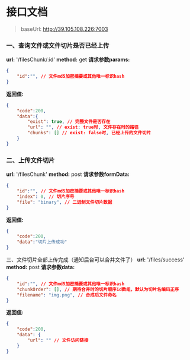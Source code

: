 # 接口文档
> baseUrl: http://39.105.108.226:7003
### 一、查询文件或文件切片是否已经上传
**url:** '/filesChunk/:id'
**method:** get
**请求参数params:**
```json
{
    "id":"", // 文件md5加密摘要或其他唯一标识hash
}
```

**返回值:**
```json
{
    "code":200,
    "data":{
        "exist": true, // 完整文件是否存在
        "url": "", // exist: true时, 文件存在时的路径 
        "chunks": [] // exist: false时, 已经上传的文件切片
    }
}
```


### 二、上传文件切片
**url:** '/filesChunk'
**method:** post
**请求参数formData:**
```json
{
    "id":"", // 文件md5加密摘要或其他唯一标识hash
    "index": 0, // 切片序号
    "file": "binary", // 二进制文件切片数据
}
```

**返回值:**
```json
{
    "code":200,
    "data":"切片上传成功"
}
```

三、文件切片全部上传完成（通知后台可以合并文件了）
**url:** '/files/success'
**method:** post
**请求参数data:**
```json
{
    "id":"", // 文件md5加密摘要或其他唯一标识hash
    "chunkOrder": [], // 期待合并时的切片顺序id数组，默认为切片名编码正序
    "filename": "img.png", // 合成后文件命名
}
```

**返回值:**
```json
{
    "code":200,
    "data": {
        "url": "" // 文件访问链接
    }
}
```

